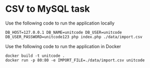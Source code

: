 # CSV to MySQL task

Use the following code to run the application locally

```
DB_HOST=127.0.0.1 DB_NAME=unitcode DB_USER=unitcode DB_USER_PASSWORD=unitcode123 php index.php ./data/import.csv
```

Use the following code to run the application in Docker

```
docker build -t unitcode .
docker run -p 80:80 -e IMPORT_FILE=./data/import.csv unitcode
```